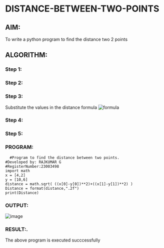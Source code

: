 # DISTANCE-BETWEEN-TWO-POINTS

## AIM:
To write a python program to find the distance two 2 points
## ALGORITHM:
### Step 1: 
### Step 2: 
### Step 3: 
Substitute the values in the distance formula  ![formula](/formula.JPG)
### Step 4: 
### Step 5: 
### PROGRAM:
```
  #Program to find the distance between two points.
#Developed by: RAJKUMAR G
#RegisterNumber:23003498
import math
x = [4,2]
y = [10,6]
distance = math.sqrt( ((x[0]-y[0])**2)+((x[1]-y[1])**2) )
Distance = format(distance,".2f")
print(Distance)
```

### OUTPUT:
![image](https://github.com/Rajkumar28072005/DISTANCE-BETWEEN-TWO-POINTS/assets/144980101/3e5ae67e-a136-47d9-9cc9-e79483aecfa3)


### RESULT:.
The above program is executed succcessfully
